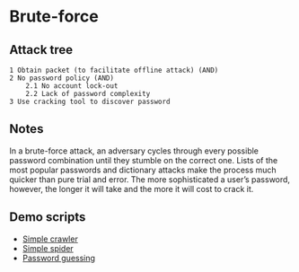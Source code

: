 # Brute-force

## Attack tree

```text
1 Obtain packet (to facilitate offline attack) (AND)
2 No password policy (AND)
    2.1 No account lock-out
    2.2 Lack of password complexity
3 Use cracking tool to discover password 
```

## Notes

In a brute-force attack, an adversary cycles through every possible password combination until they stumble on the correct one. Lists of the most popular passwords and dictionary attacks make the process much quicker than pure trial and error. The more sophisticated a user’s password, however, the longer it will take and the more it will cost to crack it.

## Demo scripts

* [Simple crawler](https://github.com/tymyrddin/reomais/blob/main/crawler)
* [Simple spider](https://github.com/tymyrddin/reomais/blob/main/spider)
* [Password guessing](https://github.com/tymyrddin/reomais/blob/main/password_guessing)
